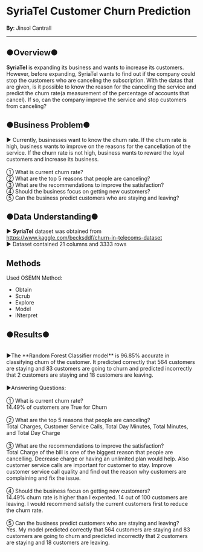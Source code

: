 #  SyriaTel Customer Churn Prediction

**By**: Jinsol Cantrall
****
## ●Overview●
**SyriaTel** is expanding its business and wants to increase its customers. However, before expanding, SyriaTel wants to find out if the company could stop the customers who are canceling the subscription. With the datas that are given, is it possible to know the reason for the canceling the service and predict the churn rate(a measurement of the percentage of accounts that cancel). If so, can the company improve the service and stop customers from canceling?

## ●Business Problem●
▶ Currently, businesses want to know the churn rate. If the churn rate is high, business wants to improve on the reasons for the cancellation of the service. If the churn rate is not high, business wants to reward the loyal customers and increase its business.
<br>
<br>
① What is current churn rate? 
<br>
② What are the top 5 reasons that people are canceling?
<br>
③ What are the recommendations to improve the satisfaction?
<br>
④ Should the business focus on getting new customers?
<br>
⑤ Can the business predict customers who are staying and leaving?


## ●Data Understanding●
▶ **SyriaTel** dataset was obtained from https://www.kaggle.com/becksddf/churn-in-telecoms-dataset
<br>
▶ Dataset contained 21 columns and 3333 rows


## Methods
Used OSEMN Method:

- Obtain
- Scrub
- Explore
- Model
- iNterpret

## ●Results●
<br>
▶The **Random Forest Classifier model** is 96.85% accurate in classifying churn of the customer. It predicted correctly that 564 customers are staying and 83 customers are going to churn and predicted incorrectly that 2 customers are staying and 18 customers are leaving. 
<br>
<br>
▶Answering Questions:
<br>
<br>
① What is current churn rate? 
<br>
14.49% of customers are True for Churn
<br>
<br>
② What are the top 5 reasons that people are canceling?
<br>
Total Charges, Customer Service Calls, Total Day Minutes, Total Minutes, and Total Day Charge
<br>
<br>
③ What are the recommendations to improve the satisfaction?
<br>
Total Charge of the bill is one of the biggest reason that people are cancelling. Decrease charge or having an unlimited plan would help. Also customer service calls are important for customer to stay. Improve customer service call quality and find out the reason why customers are complaining and fix the issue.
<br>
<br>
④ Should the business focus on getting new customers?
<br>
14.49% churn rate is higher than I expented. 14 out of 100 customers are leaving. I would recommend satisfy the current customers first to reduce the churn rate.
<br>
<br>
⑤ Can the business predict customers who are staying and leaving?
<br>
Yes. My model predicted correctly that 564 customers are staying and 83 customers are going to churn and predicted incorrectly that 2 customers are staying and 18 customers are leaving. 






